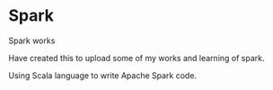 # Spark
Spark works


Have created this to upload some of my works and learning of spark.

Using Scala language to write Apache Spark code.
